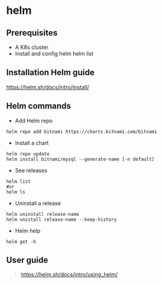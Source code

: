 # helm
## Prerequisites
- A K8s cluster
- Install and config helm
helm list

## Installation Helm guide
https://helm.sh/docs/intro/install/


## Helm commands
- Add Helm repo
```
helm repo add bitnami https://charts.bitnami.com/bitnami
```

- Install a chart
```
helm repo update
helm install bitnami/mysql --generate-name [-n default]
```

- See releases
```
helm list
#or
helm ls
```

- Uninstall a release
```
helm uninstall release-name
helm unistall release-name --keep-history
```

- Helm help
```
helm get -h
```

## User guide
> https://helm.sh/docs/intro/using_helm/
